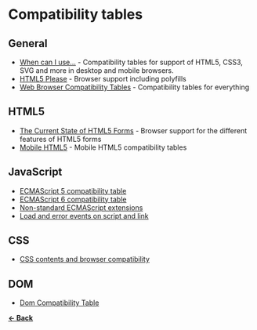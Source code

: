 Compatibility tables
====================

General
-------

- [When can I use...](http://caniuse.com/) - Compatibility tables for support of HTML5, CSS3, SVG and more in desktop and mobile browsers.
- [HTML5 Please](http://html5please.com/) - Browser support including polyfills
- [Web Browser Compatibility Tables](http://webbrowsercompatibility.com/) - Compatibility tables for everything



HTML5
-----

- [The Current State of HTML5 Forms](http://wufoo.com/html5/) - Browser support for the different features of HTML5 forms
- [Mobile HTML5](http://mobilehtml5.org/) - Mobile HTML5 compatibility tables



JavaScript
----------

- [ECMAScript 5 compatibility table](http://kangax.github.com/es5-compat-table/)
- [ECMAScript 6 compatibility table](http://kangax.github.com/es5-compat-table/es6/)
- [Non-standard ECMAScript extensions](http://kangax.github.com/es5-compat-table/non-standard/)
- [Load and error events on script and link](http://pieisgood.org/test/script-link-events/)



CSS
---

- [CSS contents and browser compatibility](http://www.quirksmode.org/css/contents.html)



DOM
---
- [Dom Compatibility Table](http://codylindley.com/dom-desktop-tests/)



**[← Back](README.md)**
